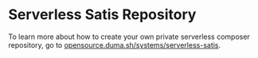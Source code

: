 # Serverless Satis Repository

To learn more about how to create your own private serverless composer repository, go to [opensource.duma.sh/systems/serverless-satis](https://opensource.duma.sh/systems/serverless-satis).
